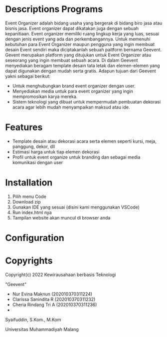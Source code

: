 # Descriptions Programs
Event Organizer adalah bidang usaha yang bergerak di bidang biro jasa atau bisnis jasa. Event organizer dapat dikatakan juga dengan sebuah kepanitiaan. Event organizer memiliki ruang lingkup kerja yang luas, sesuai dengan jenis event yang ada dan perkembangannya.
Untuk memenuhi kebutuhan para Event Organizer maupun pengguna yang ingin membuat desain Event sendiri maka diciptakanlah sebuah paltform bernama Geevent. Gevent merupakan platform yang ditujukan untuk Event Organizer atau seseorang yang ingin membuat sebuah acara. Di dalam Geevent menyediakan beragam template desain tata letak dan elemen-elemen yang dapat digunakan dengan mudah serta gratis. 
Adapun tujuan dari Geevent yakni sebagai berikut:
- Untuk menghubungkan brand event organizer dengan user.
- Menyediakan media untuk para event organizer yang ingin mempromosikan karya mereka.
- Sistem teknologi yang dibuat untuk mempermudah pembuatan dekorasi acara agar lebih mudah menyampaikan maksud atau ide.

# Features
- Template desain atau dekorasi acara serta elemen seperti kursi, meja, panggung, dekor, dll
- Estimasi harga untuk tiap elemen dekorasi
- Profil untuk event organize untuk branding dan sebagai media komunikasi dengan user

# Installation
1. Pilih menu Code
2. Download zip
3. Gunakan IDE yang sesuai (disini kami menggunakan VSCode)
4. Run index.html nya
5. Tampilan website akan muncul di browser anda

# Configuration


# Copyrights
Copyright(c) 2022 
Kewirausahaan berbasis Teknologi

"Geevent"
- Nur Evina Maknun (202010370311224)
- Clarissa Sanindita R (202010370311232)
- Cheria Rindang Tri A (202010370311236)
- 
Syaifuddin, S.Kom., M.Kom

Universitas Muhammadiyah Malang

